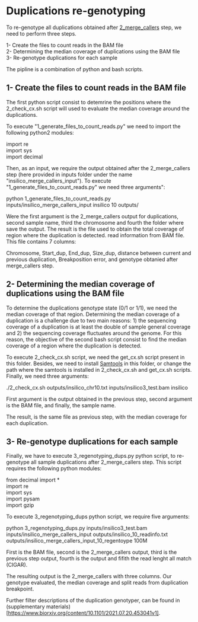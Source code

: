 # Duplications re-genotyping  

To re-genotype all duplications obtained after [2_merge_callers](https://github.com/gcatbiobank/GCAT_panel/tree/main/2_merge_callers) step, we need to perform three steps.

1- Create the files to count reads in the BAM file  
2- Determining the median coverage of duplications using the BAM file  
3- Re-genotype duplications for each sample  

The pipline is a combination of python and bash scripts.

## 1- Create the files to count reads in the BAM file

The first python script consist to detemrine the positions where the 2_check_cx.sh script will used to evaluate the median coverage around the duplications.

To execute "1_generate_files_to_count_reads.py" we need to import the following python2 modules:

import re  
import sys  
import decimal  

Then, as an input, we require the output obtained after the 2_merge_callers step (here provided in inputs folder under the name "insilico_merge_callers_input"). To execute "1_generate_files_to_count_reads.py" we need three arguments":

python 1_generate_files_to_count_reads.py inputs/insilico_merge_callers_input insilico 10 outputs/

Were the first argument is the 2_merge_callers output for duplications, second sample name, third the chromosome and fourth the folder where save the output. The result is the file used to obtain the total coverage of region where the duplication is detected. read information from BAM file. This file contains 7 columns:  

Chromosome, Start_dup, End_dup, Size_dup, distance between current and previous duplication, Breakposition error, and genotype obtanied after merge_callers step.

## 2- Determining the median coverage of duplications using the BAM file

To determine the duplications genotype state (0/1 or 1/1), we need the median coverage of that region. Determining the median coverage of a duplication is a challenge due to two main reasons: 1) the sequencing coverage of a duplication is at least the double of sample general coverage and 2) the sequencing coverage fluctuates around the genome. For this reason, the objective of the second bash script consist to find the median coverage of a region where the duplication is detected.   

To execute 2_check_cx.sh script, we need the get_cx.sh script present in this folder. Besides, we need to install [Samtools](https://github.com/samtools/samtools) in this folder, or change the path where the samtools is installed in 2_check_cx.sh and get_cx.sh scripts. Finally, we need three arguments:

./2_check_cx.sh outputs/insilico_chr10.txt inputs/insilico3_test.bam insilico

First argument is the output obtained in the previous step, second argument is the BAM file, and finally, the sample name.

The result, is the same file as previous step, with the median coverage for each duplication.  

## 3- Re-genotype duplications for each sample

Finally, we have to execute 3_regenotyping_dups.py python script, to re-genotype all sample duplications after 2_merge_callers step. This script requires the following python modules:  

from decimal import *  
import re  
import sys  
import pysam  
import gzip  

To execute 3_regenotyping_dups python script, we require five arguments:

python 3_regenotyping_dups.py inputs/insilico3_test.bam inputs/insilico_merge_callers_input outputs/insilico_10_readinfo.txt outputs/insilico_merge_callers_input_10_regentoype 100M

First is the BAM file, second is the 2_merge_callers output, third is the previous step output, fourth is the output and fifith the read lenght all match (CIGAR).

The resulting output is the 2_merge_callers with three columns. Our genotype evaluated, the median coverage and split reads from duplication breakpoint.

Further filter descriptions of the duplication genotyper, can be found in (supplementary materials)[https://www.biorxiv.org/content/10.1101/2021.07.20.453041v1].
